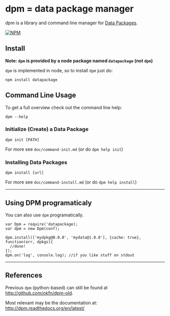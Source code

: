 # dpm = data package manager

dpm is a library and command line manager for [Data Packages][dp].

[dp]: http://dataprotocols.org/data-packages/

[![NPM](https://nodei.co/npm/datapackage.png)](https://nodei.co/npm/datapackage/)

## Install

**Note: `dpm` is provided by a node package named `datapackage` (not `dpm`)**

`dpm` is implemented in node, so to install `dpm` just do:

    npm install datapackage

## Command Line Usage

To get a full overview check out the command line help:

    dpm --help

### Initialize (Create) a Data Package

    dpm init [PATH]

For more see `doc/command-init.md` (or do `dpm help init`)

### Installing Data Packages


    dpm install [url]

For more see `doc/command-install.md` (or do `dpm help install`)

----

## Using DPM programaticaly

You can also use `dpm` programatically.

    var Dpm = require('datapackage);
    var dpm = new Dpm(conf);
    
    dpm.install(['mydpkg@0.0.0', 'mydata@1.0.0'], {cache: true}, function(err, dpkgs){
      //done!
    });
    dpm.on('log', console.log); //if you like stuff on stdout

----

## References

Previous `dpm` (python-based) can still be found at
http://github.com/okfn/dpm-old.

Most relevant may be the documentation at:
http://dpm.readthedocs.org/en/latest/

